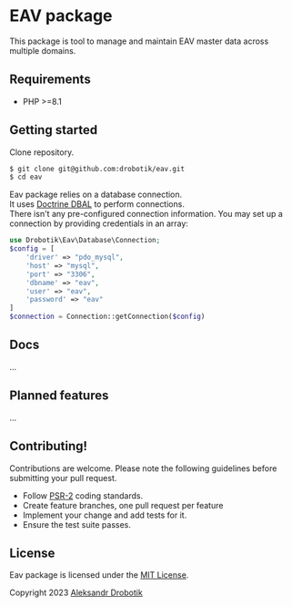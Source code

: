 # EAV package

This package is tool to manage and maintain EAV master data across multiple domains.

## Requirements
- PHP >=8.1

## Getting started

Clone repository.
```bash
$ git clone git@github.com:drobotik/eav.git 
$ cd eav
```

Eav package relies on a database connection.<br> It uses [Doctrine DBAL](https://www.doctrine-project.org/projects/doctrine-dbal/en/latest/reference/configuration.html#configuration) to perform connections.<br />
There isn't any pre-configured connection information. You may set up a connection by providing credentials in an array:

```php
use Drobotik\Eav\Database\Connection;
$config = [
    'driver' => "pdo_mysql",
    'host' => "mysql",
    'port' => "3306",
    'dbname' => "eav",
    'user' => "eav",
    'password' => "eav"
]
$connection = Connection::getConnection($config)
```

## Docs 

...

## Planned features 

...

## Contributing!

Contributions are welcome. 
Please note the following guidelines before submitting your pull request.

- Follow [PSR-2](http://www.php-fig.org/psr/psr-2/) coding standards.
- Create feature branches, one pull request per feature
- Implement your change and add tests for it.
- Ensure the test suite passes.

## License

Eav package is licensed under the [MIT License](http://opensource.org/licenses/MIT).

Copyright 2023 [Aleksandr Drobotik](https://github.com/drobotik)